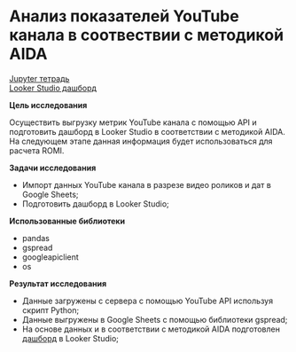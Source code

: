 # Анализ показателей YouTube канала в соотвествии с методикой AIDA

[Jupyter тетрадь](https://github.com/aksyutenko/data_analyst_portfolio/blob/main/youtube_pt1/yt_dashboard.ipynb)  
[Looker Studio дашборд](https://datastudio.google.com/reporting/d8c8a0af-4a13-4a02-9141-f3007a7d13b2)  

**Цель исследования**

Осуществить выгрузку метрик YouTube канала с помощью API и подготовить дашборд в Looker Studio в соответствии с методикой AIDA. На следующем этапе данная информация будет использоваться для расчета ROMI.

**Задачи исследования**
- Импорт данных YouTube канала в разрезе видео роликов и дат в Google Sheets;
- Подготовить дашборд в Looker Studio;

**Использованные библиотеки**
- pandas
- gspread
- googleapiclient
- os

**Результат исследования**
- Данные загружены с сервера с помощью YouTube API используя скрипт Python;
- Данные выгружены в Google Sheets с помощью библиотеки gspread;
- На основе данных и в соответствии с методикой AIDA подготовлен [дашборд](https://datastudio.google.com/reporting/d8c8a0af-4a13-4a02-9141-f3007a7d13b2) в Looker Studio;
